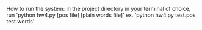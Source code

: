 How to run the system: 
in the project directory in your terminal of choice, run 'python hw4.py [pos file] [plain words file]'
ex. 'python hw4.py test.pos test.words'
